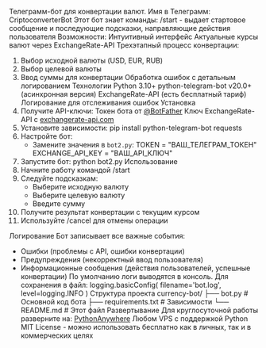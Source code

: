 Телеграмм-бот для конвертации валют.
Имя в Телеграмм: CriptoconverterBot
Этот бот знает команды:
/start - выдает стартовое сообщение и последующие подсказки, направляющие действия пользователя
 Возможности:
Интуитивный интерфейс 
Актуальные курсы валют через ExchangeRate-API
Трехэтапный процесс конвертации:
  1. Выбор исходной валюты (USD, EUR, RUB)
  2. Выбор целевой валюты
  3. Ввод суммы для конвертации
Обработка ошибок с детальным логированием
 Технологии
 Python 3.10+
 python-telegram-bot v20.0+ (асинхронная версия)
 ExchangeRate-API (есть бесплатный тариф)
 Логирование для отслеживания ошибок
 Установка
1. Получите API-ключи:
 Токен бота от [@BotFather](https://t.me/BotFather)
 Ключ ExchangeRate-API с [exchangerate-api.com](https://www.exchangerate-api.com/)
2. Установите зависимости:
   pip install python-telegram-bot requests
3. Настройте бот:
   - Замените значения в `bot2.py`:
     TOKEN = "ВАШ_ТЕЛЕГРАМ_ТОКЕН"
     EXCHANGE_API_KEY = "ВАШ_API_КЛЮЧ"
4. Запустите бот:
   python bot2.py
 Использование
1. Начните работу командой /start
2. Следуйте подсказкам:
   - Выберите исходную валюту
   - Выберите целевую валюту
   - Введите сумму
3. Получите результат конвертации с текущим курсом
4. Используйте /cancel для отмены операции

 Логирование
Бот записывает все важные события:
- Ошибки (проблемы с API, ошибки конвертации)
- Предупреждения (некорректный ввод пользователя)
- Информационные сообщения (действия пользователей, успешные конвертации)
По умолчанию логи выводятся в консоль. Для сохранения в файл:
logging.basicConfig(
    filename='bot.log',
    level=logging.INFO
)
 Структура проекта
currency-bot/
├── bot.py            # Основной код бота
├── requirements.txt  # Зависимости
└── README.md         # Этот файл
 Развертывание
Для круглосуточной работы разверните на:
 [PythonAnywhere](https://pythonanywhere.com)
Любом VPS с поддержкой Python
MIT License - можно использовать бесплатно как в личных, так и в коммерческих целях
 
